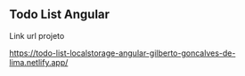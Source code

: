 ## Todo List Angular

Link url projeto

https://todo-list-localstorage-angular-gilberto-goncalves-de-lima.netlify.app/
